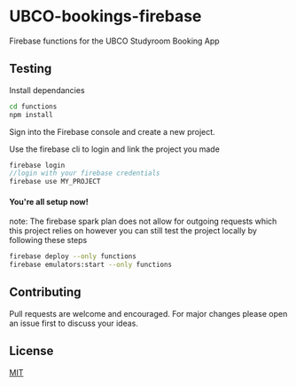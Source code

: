 # UBCO-bookings-firebase

Firebase functions for the UBCO Studyroom Booking App

## Testing
Install dependancies

```bash
cd functions
npm install
```

Sign into the Firebase console and create a new project.

Use the firebase cli to login and link the project you made

```javascript
firebase login
//login with your firebase credentials
firebase use MY_PROJECT
```

#### You're all setup now!

note: The firebase spark plan does not allow for outgoing
requests which this project relies on however you can still
test the project locally by following these steps

```bash
firebase deploy --only functions
firebase emulators:start --only functions
```

## Contributing
Pull requests are welcome and encouraged. For major changes please open an issue first to discuss your ideas.

## License

[MIT](https://choosealicense.com/licenses/mit/)
